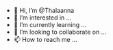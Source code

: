 - 👋 Hi, I’m @Thalaanna
- 👀 I’m interested in ...
- 🌱 I’m currently learning ...
- 💞️ I’m looking to collaborate on ...
- 📫 How to reach me ...

<!---
Thalaanna/Thalaanna is a ✨ special ✨ repository because its `README.md` (this file) appears on your GitHub profile.
You can click the Preview link to take a look at your changes.
--->
